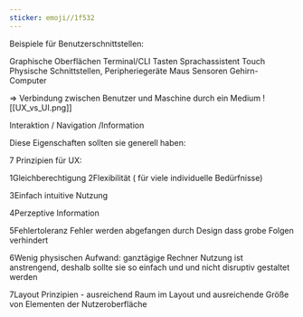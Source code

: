```yaml
---
sticker: emoji//1f532
---
```

Beispiele für Benutzerschnittstellen: 

Graphische Oberflächen
Terminal/CLI
Tasten
Sprachassistent
Touch
Physische Schnittstellen, Peripheriegeräte Maus
Sensoren
Gehirn-Computer

=> Verbindung zwischen Benutzer und Maschine durch ein Medium 
![[UX_vs_UI.png]]


Interaktion / Navigation /Information 



Diese Eigenschaften sollten sie generell haben: 


7 Prinzipien für UX:

1Gleichberechtigung
2Flexibilität ( für viele individuelle Bedürfnisse) 

3Einfach intuitive Nutzung

4Perzeptive Information 

5Fehlertoleranz
Fehler werden abgefangen durch Design dass grobe Folgen verhindert 

6Wenig physischen Aufwand: ganztägige Rechner Nutzung ist anstrengend, deshalb sollte sie so einfach und und nicht disruptiv gestaltet werden

7Layout Prinzipien - ausreichend Raum im Layout und ausreichende Größe von Elementen der Nutzeroberfläche



